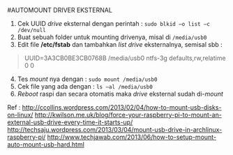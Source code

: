 #AUTOMOUNT DRIVER EKSTERNAL
1. Cek UUID *drive* eksternal dengan perintah : `sudo blkid –o list –c /dev/null`
2. Buat sebuah folder untuk mounting drivenya, misal di `/media/usb0`
3. Edit file **/etc/fstab** dan tambahkan *list* *drive* eksternalnya, semisal sbb :

 > UUID=3A3CB0BE3CB0768B   /media/usb0     ntfs-3g    defaults,rw,relatime      0       0

4. Tes *mount* nya dengan : `sudo mount /media/usb0`
5. Cek file yang ada dengan : `ls –al /media/usb0`
6. *Reboot* raspi dan secara otomatis maka *drive* eksternal sudah di-*mount*

Ref :
http://ccollins.wordpress.com/2013/02/04/how-to-mount-usb-disks-on-linux/
http://kwilson.me.uk/blog/force-your-raspberry-pi-to-mount-an-external-usb-drive-every-time-it-starts-up/
http://techsaju.wordpress.com/2013/03/04/mount-usb-drive-in-archlinux-raspberry-pi/
http://www.techjawab.com/2013/06/how-to-setup-mount-auto-mount-usb-hard.html
